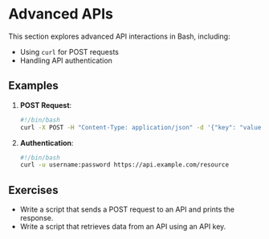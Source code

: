 # Advanced APIs

This section explores advanced API interactions in Bash, including:

- Using `curl` for POST requests
- Handling API authentication

## Examples

1. **POST Request**:
   ```bash
   #!/bin/bash
   curl -X POST -H "Content-Type: application/json" -d '{"key": "value"}' https://api.example.com/resource
   ```

2. **Authentication**:
   ```bash
   #!/bin/bash
   curl -u username:password https://api.example.com/resource
   ```

## Exercises

- Write a script that sends a POST request to an API and prints the response.
- Write a script that retrieves data from an API using an API key.